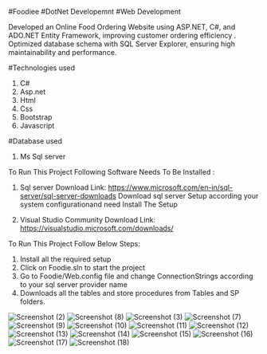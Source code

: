 #Foodiee #DotNet Developemnt #Web Development

Developed an Online Food Ordering Website using ASP.NET, C#, and ADO.NET Entity Framework, improving customer ordering efficiency . Optimized database schema with SQL Server Explorer, ensuring high maintainability and performance.

#Technologies used 
1. C#
2. Asp.net
3. Html
4. Css
5. Bootstrap
6. Javascript

#Database used
1. Ms Sql server

To Run This Project Following Software Needs To Be Installed :

1. Sql server
   Download Link: https://www.microsoft.com/en-in/sql-server/sql-server-downloads
   Download sql server Setup according your system configurationand need
   Install The Setup

3. Visual Studio Community
   Download Link: https://visualstudio.microsoft.com/downloads/


To Run This Project Follow Below Steps:

1. Install all the required setup
2. Click on Foodie.sln to start the project
3. Go to Foodie/Web.config file and change ConnectionStrings according to your sql server provider name
4. Downloads all the tables and store procedures from Tables and SP folders.


![Screenshot (2)](https://github.com/user-attachments/assets/616fcd75-2f23-4b00-b136-0888a3e14550)
![Screenshot (8)](https://github.com/user-attachments/assets/41fff0a6-163f-4c2a-96b3-1a994b197784)
![Screenshot (3)](https://github.com/user-attachments/assets/7a51b9d9-e241-438a-a06f-816a912c2204)
![Screenshot (7)](https://github.com/user-attachments/assets/01fadbb8-e627-4b17-af72-b09920315dde)
![Screenshot (9)](https://github.com/user-attachments/assets/ce38d1a1-9671-40db-8a83-b5214d36ba73)
![Screenshot (10)](https://github.com/user-attachments/assets/6834f2b2-a07e-4b10-b292-5e4534abbc57)
![Screenshot (11)](https://github.com/user-attachments/assets/7904f417-835c-4927-be8b-8535b89804b3)
![Screenshot (12)](https://github.com/user-attachments/assets/2e79a29f-7620-4e16-b583-74ae47899c5d)
![Screenshot (13)](https://github.com/user-attachments/assets/7a410f28-da8f-4890-880b-561a421820e8)
![Screenshot (14)](https://github.com/user-attachments/assets/92af66a0-3537-4ce0-bf9d-ef1d24b8d35a)
![Screenshot (15)](https://github.com/user-attachments/assets/077975f8-84bd-4084-8949-4d3c45074b84)
![Screenshot (16)](https://github.com/user-attachments/assets/6b0e35cb-4363-4e78-a29b-02a1bcbfe817)
![Screenshot (17)](https://github.com/user-attachments/assets/e095e664-3546-417b-a1c6-30753b99a6ce)
![Screenshot (18)](https://github.com/user-attachments/assets/3f2e9808-88f4-4556-833a-536e47496180)
